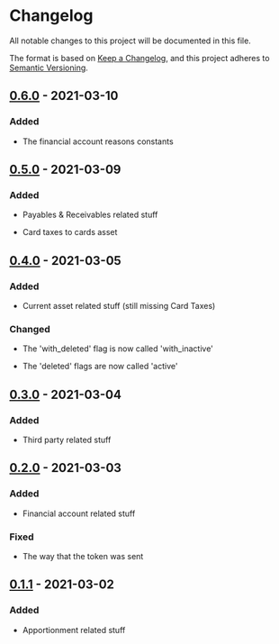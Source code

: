 # Changelog

All notable changes to this project will be documented in this file.

The format is based on [Keep a Changelog](https://keepachangelog.com/en/1.0.0/),
and this project adheres to [Semantic Versioning](https://semver.org/spec/v2.0.0.html).

## [0.6.0] - 2021-03-10

### Added

- The financial account reasons constants

## [0.5.0] - 2021-03-09

### Added

- Payables & Receivables related stuff

- Card taxes to cards asset

## [0.4.0] - 2021-03-05

### Added

- Current asset related stuff (still missing Card Taxes)

### Changed

- The 'with_deleted' flag is now called 'with_inactive'

- The 'deleted' flags are now called 'active'

## [0.3.0] - 2021-03-04

### Added

- Third party related stuff

## [0.2.0] - 2021-03-03

### Added

- Financial account related stuff

### Fixed

- The way that the token was sent

## [0.1.1] - 2021-03-02

### Added

- Apportionment related stuff

[unreleased]: https://github.com/coyosoftware/nova-api/compare/0.6.0...HEAD
[0.6.0]: https://github.com/coyosoftware/nova-api/releases/tag/0.6.0
[0.5.0]: https://github.com/coyosoftware/nova-api/releases/tag/0.5.0
[0.4.0]: https://github.com/coyosoftware/nova-api/releases/tag/0.4.0
[0.3.0]: https://github.com/coyosoftware/nova-api/releases/tag/0.3.0
[0.2.0]: https://github.com/coyosoftware/nova-api/releases/tag/0.2.0
[0.1.1]: https://github.com/coyosoftware/nova-api/releases/tag/0.1.1